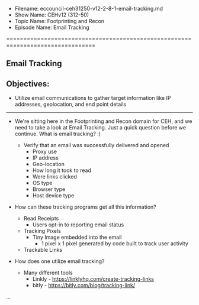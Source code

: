 - Filename: eccouncil-ceh31250-v12-2-8-1-email-tracking.md
- Show Name: CEHv12 (312-50)
- Topic Name: Footprinting and Recon
- Episode Name: Email Tracking

================================================================================


Email Tracking
--------------------------------------------------------------------------------

Objectives:
--------------------------------------------------------------------------------
- Utilize email communications to gather target information like IP addresses,
  geolocation, and end point details
--------------------------------------------------------------------------------

+ We're sitting here in the Footprinting and Recon domain for CEH, and we need
  to take a look at Email Tracking. Just a quick question before we continue.
  What is email tracking? :)
  - Verify that an email was successfully delivered and opened
    + Proxy use
    + IP address
    + Geo-location
    + How long it took to read
    + Were links clicked
    + OS type
    + Browser type
    + Host device type

+ How can these tracking programs get all this information?
  - Read Receipts
    + Users opt-in to reporting email status
  - Tracking Pixels
    + Tiny Image embedded into the email
      - 1 pixel x 1 pixel generated by code built to track user activity
  - Trackable Links

+ How does one utilize email tracking?
  - Many different tools
    + Linkly - https://linklyhq.com/create-tracking-links
    + bitly - https://bitly.com/blog/tracking-link/












...
